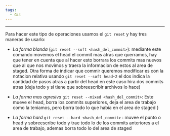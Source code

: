 ```yaml
---
tags:
  - Git
---
```

---
Para hacer este tipo de operaciones usamos el `git reset` y hay tres maneras de usarlo:
- *La forma blanda* (`git reset --soft <hash_del_commit>`): mediante este comando movemos el head el commit mas atras que querramos, hay que tener en cuenta que al hacer esto borrara los commits mas nuevos que al que nos movimos y traera la informacion de estos al area de staged. Otra forma de indicar que commir queremos modificar es con la notacion relativa usando `git reset --soft head~2` el dos indica la cantidad de pasos atras a partir del head en este caso hira dos commits atras (deja todo y si tiene que sobreescribir archivos lo hace)

- *La forma mas agresiva*  `git reset --mixed <hash_del_commit>`: Este mueve el head, borra los commits superiores, deja el area de trabajo como la teniamos, pero borra todo lo que habia en el area de staged }

- *La forma hard* `git reset --hard <hash_del_commit>` : muvee el punto o head y sobreescribe todo y trae todo lo de los commits anteriores a el area de trabajo, ademas borra todo lo del area de staged